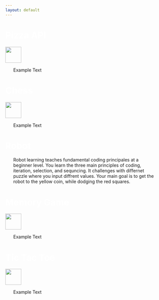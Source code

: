 ```yaml
---
layout: default
---
```

<style>
a {
  color: white;
  text-decoration: none;
}
p {
  margin-left: 25px;
  margin-right: 25px;
}
</style>


<div class="index-Container">
  <div id="div2" class="shadow">
    <a href="{{ site.baseurl }}/API"><h1>Pizza API</h1></a>
    <img src="{{ site.baseurl }}/images/pizzaIndex.png" width="50" height="50">
    <p>Example Text</p>
  </div>
  <div id="div2" class="shadow">
    <a href="{{ site.baseurl }}/game"><h1>Chess</h1></a>
    <img src="{{ site.baseurl }}/images/Chess_nlt60.png" width="50" height="50">
    <p>Example Text</p>
  </div>
  <div id="div1" class="shadow">
    <a href="{{ site.baseurl }}/robot_md/robot"><h1>Robot</h1></a>
    <canvas id="sim" width="50" height="50"></canvas>
    <p>Robot learning teaches fundamental coding principales at a beginner level. You learn the three main principles of coding, iteration, selection, and sequncing. It challenges with differnet puzzle where you input diffrent values. Your main goal is to get the robot to the yellow coin, while dodging the red squares.</p>
  </div>
  <div id="div4" class="shadow">
    <a href="{{ site.baseurl }}/memory2"><h1>Memory Game</h1></a>
    <img src="{{ site.baseurl }}/images/Playground-Logo-transparent.png" width="50" height="50">
    <p>Example Text</p>
  </div>
  <div id="div5" class="shadow">
    <a href="{{ site.baseurl }}/tictactoe"><h1>Tic Tac Toe</h1></a>
    <img src="{{ site.baseurl }}/images/X.png" width="50" height="50">
    <p>Example Text</p>
  </div>
</div>

<div style="padding: 400px;"></div>

<script>
  const path = "https://f1nnc.github.io/Playground/images/robotIdle.png";
  var imageX = 0;
  var imageY = 0;
  var sim = document.getElementById("sim");
  var ctx = sim.getContext("2d");

  var image = new Image();
  image.src = path;
  image.onload = function() {
    drawImage();
  };

  function drawImage() {
    ctx.clearRect(0, 0, 50, 50);
    ctx.drawImage(image, imageX, imageY, 128, 128, 0, 0, 50, 50);
  }

  function updateImage() {
    imageX = imageX + 128;

    if (imageX > 512) {
      imageX = 0;

      if (imageY < 384) {
        imageY = imageY + 128;
      } else {
        imageY = 0;
      }
    }

    if (imageY === 384 && imageX === 256) {
      imageX = 0;
      imageY = 0;
    }
  }

  function draw() {
    ctx.clearRect(0, 0, 50, 50);
    drawImage();
  }

  setInterval(draw, 10);
  setInterval(updateImage, 75);
</script>
